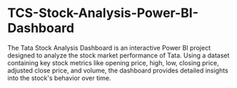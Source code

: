 # TCS-Stock-Analysis-Power-BI-Dashboard
The Tata Stock Analysis Dashboard is an interactive Power BI project designed to analyze the stock market performance of Tata. Using a dataset containing key stock metrics like opening price, high, low, closing price, adjusted close price, and volume, the dashboard provides detailed insights into the stock's behavior over time.
